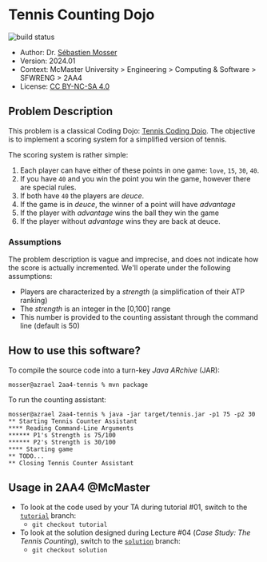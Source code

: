 # Tennis Counting Dojo

![build status](https://github.com/ace-lectures/2aa4-tennis/actions/workflows/build.yaml/badge.svg)

- Author: Dr. [Sébastien Mosser](https://mosser.github.io)
- Version: 2024.01
- Context: McMaster University > Engineering > Computing & Software > SFWRENG > 2AA4
- License: [CC BY-NC-SA 4.0](https://creativecommons.org/licenses/by-nc-sa/4.0/)

## Problem Description

This problem is a classical Coding Dojo: [Tennis Coding Dojo](https://codingdojo.org/kata/Tennis/).
The objective is to implement a scoring system for a simplified version of tennis.

The scoring system is rather simple:

1. Each player can have either of these points in one game: `love`, `15`, `30`, `40`.
2. If you have `40` and you win the point you win the game, however there are special rules.
3. If both have `40` the players are _deuce_.
4. If the game is in _deuce_, the winner of a point will have _advantage_
5. If the player with _advantage_ wins the ball they win the game
6. If the player without _advantage_ wins they are back at deuce.

### Assumptions

The problem description is vague and imprecise, and does not indicate how the score is actually 
incremented. We'll operate under the following assumptions:

- Players are characterized by a _strength_ (a simplification of their ATP ranking)
- The _strength_ is an integer in the [0,100] range
- This number is provided to the counting assistant through the command line (default is 50)

## How to use this software?

To compile the source code into a turn-key _Java ARchive_ (JAR):

```
mosser@azrael 2aa4-tennis % mvn package  
```

To run the counting assistant:

```
mosser@azrael 2aa4-tennis % java -jar target/tennis.jar -p1 75 -p2 30
** Starting Tennis Counter Assistant
**** Reading Command-Line Arguments
****** P1's Strength is 75/100
****** P2's Strength is 30/100
**** Starting game
** TODO...
** Closing Tennis Counter Assistant
```

## Usage in 2AA4 @McMaster

- To look at the code used by your TA during tutorial #01, switch to the
  [`tutorial`](https://github.com/ace-lectures/2aa4-tennis/tree/tutorial) branch:
  - `git checkout tutorial` 
- To look at the solution designed during Lecture #04 (_Case Study: The Tennis Counting_), switch 
  to the [`solution`](https://github.com/ace-lectures/2aa4-tennis/tree/solution) branch: 
  - `git checkout solution`
